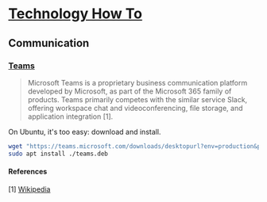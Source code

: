 # [Technology How To](/readme.md)

## Communication

### [Teams](/communication/teams.md)

> Microsoft Teams is a proprietary business communication platform developed by Microsoft, as part of the Microsoft 365 family of products.
> Teams primarily competes with the similar service Slack, offering workspace chat and videoconferencing, file storage, and application integration [1].

On Ubuntu, it's too easy: download and install.

```sh
wget "https://teams.microsoft.com/downloads/desktopurl?env=production&plat=linux&arch=x64&download=true&linuxArchiveType=deb" -O teams.deb
sudo apt install ./teams.deb
```

#### References

[1] [Wikipedia](https://en.wikipedia.org/wiki/Microsoft_Teams)

